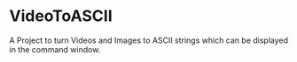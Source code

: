# VideoToASCII
A Project to turn Videos and Images to ASCII strings which can be displayed in the command window. 
